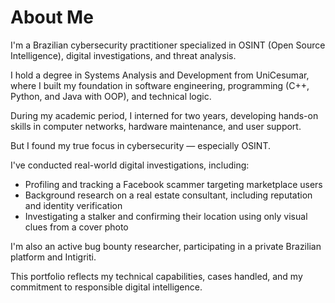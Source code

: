 # About Me

I'm a Brazilian cybersecurity practitioner specialized in OSINT (Open Source Intelligence), digital investigations, and threat analysis.

I hold a degree in Systems Analysis and Development from UniCesumar, where I built my foundation in software engineering, programming (C++, Python, and Java with OOP), and technical logic.

During my academic period, I interned for two years, developing hands-on skills in computer networks, hardware maintenance, and user support.

But I found my true focus in cybersecurity — especially OSINT.

I've conducted real-world digital investigations, including:
- Profiling and tracking a Facebook scammer targeting marketplace users
- Background research on a real estate consultant, including reputation and identity verification
- Investigating a stalker and confirming their location using only visual clues from a cover photo

I'm also an active bug bounty researcher, participating in a private Brazilian platform and Intigriti.

This portfolio reflects my technical capabilities, cases handled, and my commitment to responsible digital intelligence.
